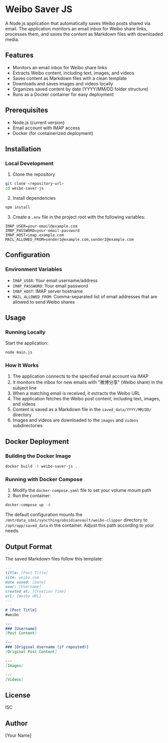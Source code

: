 # Weibo Saver JS

A Node.js application that automatically saves Weibo posts shared via email. The application monitors an email inbox for Weibo share links, processes them, and saves the content as Markdown files with downloaded media.

## Features

- Monitors an email inbox for Weibo share links
- Extracts Weibo content, including text, images, and videos
- Saves content as Markdown files with a clean template
- Downloads and saves images and videos locally
- Organizes saved content by date (YYYY/MM/DD folder structure)
- Runs as a Docker container for easy deployment

## Prerequisites

- Node.js (current version)
- Email account with IMAP access
- Docker (for containerized deployment)

## Installation

### Local Development

1. Clone the repository

```bash
git clone <repository-url>
cd weibo-saver-js
```

2. Install dependencies

```bash
npm install
```

3. Create a `.env` file in the project root with the following variables:

```
IMAP_USER=your-email@example.com
IMAP_PASSWORD=your-email-password
IMAP_HOST=imap.example.com
MAIL_ALLOWED_FROM=sender1@example.com,sender2@example.com
```

## Configuration

### Environment Variables

- `IMAP_USER`: Your email username/address
- `IMAP_PASSWORD`: Your email password
- `IMAP_HOST`: IMAP server hostname
- `MAIL_ALLOWED_FROM`: Comma-separated list of email addresses that are allowed to send Weibo shares

## Usage

### Running Locally

Start the application:

```bash
node main.js
```

### How It Works

1. The application connects to the specified email account via IMAP
2. It monitors the inbox for new emails with "微博分享" (Weibo share) in the subject line
3. When a matching email is received, it extracts the Weibo URL
4. The application fetches the Weibo post content, including text, images, and videos
5. Content is saved as a Markdown file in the `saved_data/YYYY/MM/DD/` directory
6. Images and videos are downloaded to the `images` and `videos` subdirectories

## Docker Deployment

### Building the Docker Image

```bash
docker build -t weibo-saver-js .
```

### Running with Docker Compose

1. Modify the `docker-compose.yaml` file to set your volume mount path
2. Run the container:

```bash
docker-compose up -d
```

The default configuration mounts the `/mnt/data_sda1/syncthing/obsidianvault/weibo-clipper` directory to `/opt/app/saved_data` in the container. Adjust this path according to your needs.

## Output Format

The saved Markdown files follow this template:

```markdown
---
title: [Post Title]
site: weibo.com
date saved: [Date]
user: [Username]
created at: [Creation Time]
url: [Weibo URL]
---

# [Post Title]
#weibo

---
### [Username]
[Post Content]

---
### [Original Username (if reposted)]
[Original Post Content]

---
[Images]

---
[Videos]
```

## License

ISC

## Author

[Your Name]